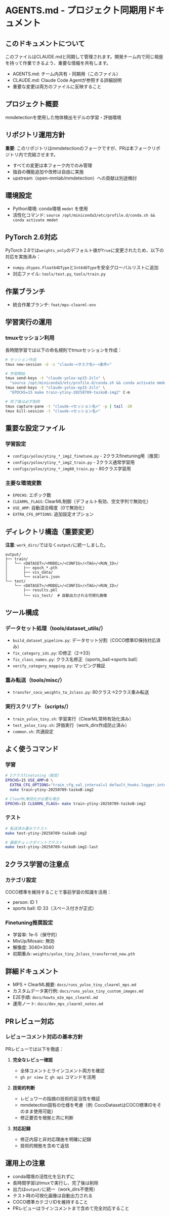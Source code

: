 # AGENTS.md - プロジェクト同期用ドキュメント

## このドキュメントについて
このファイルはCLAUDE.mdと同期して管理されます。開発チーム内で同じ視座を持って作業できるよう、重要な情報を共有します。
- AGENTS.md: チーム内共有・同期用（このファイル）
- CLAUDE.md: Claude Code Agentが参照する詳細説明
- 重要な変更は両方のファイルに反映すること

## プロジェクト概要
mmdetectionを使用した物体検出モデルの学習・評価環境

## リポジトリ運用方針
**重要**: このリポジトリはmmdetectionのフォークですが、PRは本フォークリポジトリ内で完結させます。
- すべての変更は本フォーク内でのみ管理
- 独自の機能追加や改修は自由に実施
- upstream（open-mmlab/mmdetection）への貢献は別途検討

## 環境設定
- Python環境: conda環境 `mmdet` を使用
- 活性化コマンド: `source /opt/miniconda3/etc/profile.d/conda.sh && conda activate mmdet`

## PyTorch 2.6対応
PyTorch 2.6では`weights_only`のデフォルト値が`True`に変更されたため、以下の対応を実施済み：
- `numpy.dtypes.Float64DType`と`Int64DType`を安全グローバルリストに追加
- 対応ファイル: `tools/test.py`, `tools/train.py`

## 作業ブランチ
- 統合作業ブランチ: `feat/mps-clearml-env`

## 学習実行の運用

### tmuxセッション利用
長時間学習では以下の命名規則でtmuxセッションを作成：

```bash
# セッション作成
tmux new-session -d -s "claude-<タスク名>-<条件>"

# 学習開始
tmux send-keys -t "claude-yolox-ep15-2cls" \
  "source /opt/miniconda3/etc/profile.d/conda.sh && conda activate mmdet" C-m
tmux send-keys -t "claude-yolox-ep15-2cls" \
  "EPOCHS=15 make train-ytiny-20250709-taikoB-img2" C-m

# 完了後は必ず削除
tmux capture-pane -t "claude-<セッション名>" -p | tail -20
tmux kill-session -t "claude-<セッション名>"
```

## 重要な設定ファイル

### 学習設定
- `configs/yolox/ytiny_*_img2_finetune.py` - 2クラスfinetuning用（推奨）
- `configs/yolox/ytiny_*_img2_train.py` - 2クラス通常学習用
- `configs/yolox/ytiny_*_img80_train.py` - 80クラス学習用

### 主要な環境変数
- `EPOCHS`: エポック数
- `CLEARML_FLAGS`: ClearML制御（デフォルト有効、空文字列で無効化）
- `USE_AMP`: 自動混合精度（0で無効化）
- `EXTRA_CFG_OPTIONS`: 追加設定オプション

## ディレクトリ構造（重要変更）
**注意**: `work_dirs/`ではなく`output/`に統一しました。

```
output/
├── train/
│   └── <DATASET>/<MODEL>/<CONFIG>/<TAG>/<RUN_ID>/
│       ├── epoch_*.pth
│       ├── vis_data/
│       └── scalars.json
└── test/
    └── <DATASET>/<MODEL>/<CONFIG>/<TAG>/<RUN_ID>/
        ├── results.pkl
        └── vis_test/  # 自動出力される可視化画像
```

## ツール構成

### データセット処理（tools/dataset_utils/）
- `build_dataset_pipeline.py`: データセット分割（COCO標準ID保持対応済み）
- `fix_category_ids.py`: ID修正（2→33）
- `fix_class_names.py`: クラス名修正（sports_ball→sports ball）
- `verify_category_mapping.py`: マッピング検証

### 重み転送（tools/misc/）
- `transfer_coco_weights_to_2class.py`: 80クラス→2クラス重み転送

### 実行スクリプト（scripts/）
- `train_yolox_tiny.sh`: 学習実行（ClearML常時有効化済み）
- `test_yolox_tiny.sh`: 評価実行（work_dirs作成防止済み）
- `common.sh`: 共通設定

## よく使うコマンド

### 学習
```bash
# 2クラスfinetuning（推奨）
EPOCHS=15 USE_AMP=0 \
  EXTRA_CFG_OPTIONS="train_cfg.val_interval=1 default_hooks.logger.interval=20" \
  make train-ytiny-20250709-taikoB-img2

# ClearML無効化が必要な場合
EPOCHS=15 CLEARML_FLAGS= make train-ytiny-20250709-taikoB-img2
```

### テスト
```bash
# 転送済み重みでテスト
make test-ytiny-20250709-taikoB-img2

# 最新チェックポイントでテスト
make test-ytiny-20250709-taikoB-img2-last
```

## 2クラス学習の注意点

### カテゴリ設定
COCO標準を維持することで事前学習の知識を活用：
- person: ID 1
- sports ball: ID 33（スペース付きが正式）

### Finetuning推奨設定
- 学習率: 1e-5（保守的）
- MixUp/Mosaic: 無効
- 解像度: 3040×3040
- 初期重み: `weights/yolox_tiny_2class_transferred_new.pth`

## 詳細ドキュメント
- MPS + ClearML概要: `docs/runs_yolox_tiny_clearml_mps.md`
- カスタムデータ実行例: `docs/runs_yolox_tiny_custom_images.md`
- E2E手順: `docs/howto_e2e_mps_clearml.md`
- 運用ノート: `docs/dev_mps_clearml_notes.md`

## PRレビュー対応

### レビューコメント対応の基本方針
PRレビューでは以下を徹底：

1. **完全なレビュー確認**
   - 全体コメントとラインコメント両方を確認
   - `gh pr view` と `gh api` コマンドを活用

2. **技術的判断**
   - レビュワーの指摘の技術的妥当性を検証
   - mmdetection固有の仕様を考慮（例: CocoDatasetはCOCO標準IDをそのまま使用可能）
   - 修正要否を根拠と共に判断

3. **対応記録**
   - 修正内容と非対応理由を明確に記録
   - 技術的根拠を含めて返信

## 運用上の注意
- conda環境の活性化を忘れずに
- 長時間学習はtmuxで実行し、完了後は削除
- 出力は`output/`に統一（work_dirs不使用）
- テスト時の可視化画像は自動出力される
- COCO標準カテゴリIDを維持すること
- PRレビューはラインコメントまで含めて完全対応すること
